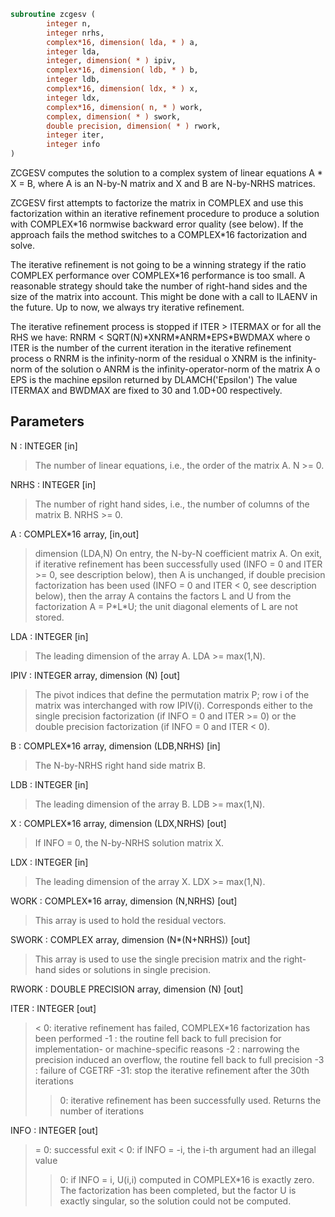 ```fortran
subroutine zcgesv (
        integer n,
        integer nrhs,
        complex*16, dimension( lda, * ) a,
        integer lda,
        integer, dimension( * ) ipiv,
        complex*16, dimension( ldb, * ) b,
        integer ldb,
        complex*16, dimension( ldx, * ) x,
        integer ldx,
        complex*16, dimension( n, * ) work,
        complex, dimension( * ) swork,
        double precision, dimension( * ) rwork,
        integer iter,
        integer info
)
```

ZCGESV computes the solution to a complex system of linear equations
A \* X = B,
where A is an N-by-N matrix and X and B are N-by-NRHS matrices.

ZCGESV first attempts to factorize the matrix in COMPLEX and use this
factorization within an iterative refinement procedure to produce a
solution with COMPLEX\*16 normwise backward error quality (see below).
If the approach fails the method switches to a COMPLEX\*16
factorization and solve.

The iterative refinement is not going to be a winning strategy if
the ratio COMPLEX performance over COMPLEX\*16 performance is too
small. A reasonable strategy should take the number of right-hand
sides and the size of the matrix into account. This might be done
with a call to ILAENV in the future. Up to now, we always try
iterative refinement.

The iterative refinement process is stopped if
ITER > ITERMAX
or for all the RHS we have:
RNRM < SQRT(N)\*XNRM\*ANRM\*EPS\*BWDMAX
where
o ITER is the number of the current iteration in the iterative
refinement process
o RNRM is the infinity-norm of the residual
o XNRM is the infinity-norm of the solution
o ANRM is the infinity-operator-norm of the matrix A
o EPS is the machine epsilon returned by DLAMCH('Epsilon')
The value ITERMAX and BWDMAX are fixed to 30 and 1.0D+00
respectively.

## Parameters
N : INTEGER [in]
> The number of linear equations, i.e., the order of the
> matrix A.  N >= 0.

NRHS : INTEGER [in]
> The number of right hand sides, i.e., the number of columns
> of the matrix B.  NRHS >= 0.

A : COMPLEX\*16 array, [in,out]
> dimension (LDA,N)
> On entry, the N-by-N coefficient matrix A.
> On exit, if iterative refinement has been successfully used
> (INFO = 0 and ITER >= 0, see description below), then A is
> unchanged, if double precision factorization has been used
> (INFO = 0 and ITER < 0, see description below), then the
> array A contains the factors L and U from the factorization
> A = P\*L\*U; the unit diagonal elements of L are not stored.

LDA : INTEGER [in]
> The leading dimension of the array A.  LDA >= max(1,N).

IPIV : INTEGER array, dimension (N) [out]
> The pivot indices that define the permutation matrix P;
> row i of the matrix was interchanged with row IPIV(i).
> Corresponds either to the single precision factorization
> (if INFO = 0 and ITER >= 0) or the double precision
> factorization (if INFO = 0 and ITER < 0).

B : COMPLEX\*16 array, dimension (LDB,NRHS) [in]
> The N-by-NRHS right hand side matrix B.

LDB : INTEGER [in]
> The leading dimension of the array B.  LDB >= max(1,N).

X : COMPLEX\*16 array, dimension (LDX,NRHS) [out]
> If INFO = 0, the N-by-NRHS solution matrix X.

LDX : INTEGER [in]
> The leading dimension of the array X.  LDX >= max(1,N).

WORK : COMPLEX\*16 array, dimension (N,NRHS) [out]
> This array is used to hold the residual vectors.

SWORK : COMPLEX array, dimension (N\*(N+NRHS)) [out]
> This array is used to use the single precision matrix and the
> right-hand sides or solutions in single precision.

RWORK : DOUBLE PRECISION array, dimension (N) [out]

ITER : INTEGER [out]
> < 0: iterative refinement has failed, COMPLEX\*16
> factorization has been performed
> -1 : the routine fell back to full precision for
> implementation- or machine-specific reasons
> -2 : narrowing the precision induced an overflow,
> the routine fell back to full precision
> -3 : failure of CGETRF
> -31: stop the iterative refinement after the 30th
> iterations
> > 0: iterative refinement has been successfully used.
> Returns the number of iterations

INFO : INTEGER [out]
> = 0:  successful exit
> < 0:  if INFO = -i, the i-th argument had an illegal value
> > 0:  if INFO = i, U(i,i) computed in COMPLEX\*16 is exactly
> zero.  The factorization has been completed, but the
> factor U is exactly singular, so the solution
> could not be computed.
